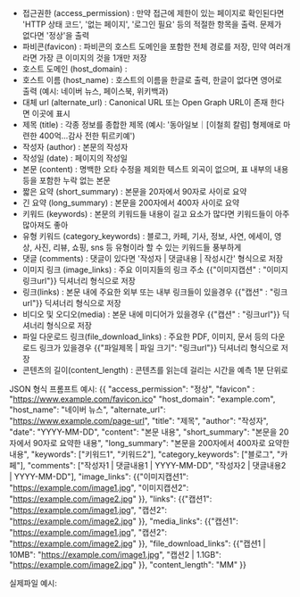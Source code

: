 - 접근권한 (access_permission) : 만약 접근에 제한이 있는 페이지로 확인된다면 'HTTP 상태 코드', '없는 페이지', '로그인 필요' 등의 적절한 항목을 출력. 문제가 없다면 '정상'을 출력
- 파비콘(favicon) : 파비콘의 호스트 도메인을 포함한 전체 경로를 저장, 민약 여러개라면 가장 큰 이미지의 것을 1개만 저장
- 호스트 도메인 (host_domain) :
- 호스트 이름 (host_name) : 호스트의 이름을 한글로 출력, 한글이 없다면 영어로 출력 (예시: 네이버 뉴스, 페이스북, 위키백과)
- 대체 url (alternate_url) : Canonical URL 또는 Open Graph URL이 존재 한다면 이곳에 표시
- 제목 (title) : 각종 정보를 종합한 제목 (예시: '동아일보｜[이철희 칼럼] 형제애로 마련한 400억…감사 전한 튀르키예')
- 작성자 (author) : 본문의 작성자
- 작성일 (date) : 페이지의 작성일
- 본문 (content) : 명백한 오타 수정을 제외한 텍스트 외곡이 없으며, 표 내부의 내용 등을 포함한 누락 없는 본문
- 짧은 요약 (short_summary) : 본문을 20자에서 90자로 사이로 요약
- 긴 요약 (long_summary) : 본문을 200자에서 400자 사이로 요약
- 키워드 (keywords) : 본문의 키워드들 내용이 길고 요소가 많다면 키워드들이 아주 많아져도 좋아
- 유형 키워드 (category_keywords) : 블로그, 카페, 기사, 정보, 사연, 에세이, 영상, 사진, 리뷰, 쇼핑, sns 등 유형이라 할 수 있는 키워드들 풍부하게
- 댓글 (comments) : 댓글이 있다면 '작성자 | 댓글내용 | 작성시간' 형식으로 저장
- 이미지 링크 (image_links) : 주요 이미지들의 링크 주소 {{"이미지캡션" : "이미지링크url"}} 딕셔너리 형식으로 저장
- 링크(links) : 본문 내에 주요한 외부 또는 내부 링크들이 있을경우 {{"캡션" : "링크url"}} 딕셔너리 형식으로 저장
- 비디오 및 오디오(media) : 본문 내에 미디어가 있을경우 {{"캡션" : "링크url"}} 딕셔너리 형식으로 저장
- 파일 다운로드 링크(file_download_links) : 주요한 PDF, 이미지, 문서 등의 다운로드 링크가 있을경우 {{"파일제목 | 파일 크기": "링크url"}} 딕셔너리 형식으로 저장
- 콘텐츠의 길이(content_length) : 콘텐츠를 읽는데 걸리는 시간을 예측 1분 단위로

JSON 형식 프롬프트 예시:
{{
    "access_permission": "정상",
    "favicon" : "https://www.example.com/favicon.ico"
    "host_domain": "example.com",
    "host_name": "네이버 뉴스",
    "alternate_url": "https://www.example.com/page-url",
    "title": "제목",
    "author": "작성자",
    "date": "YYYY-MM-DD",
    "content": "본문 내용",
    "short_summary": "본문을 20자에서 90자로 요약한 내용",
    "long_summary": "본문을 200자에서 400자로 요약한 내용",
    "keywords": ["키워드1", "키워드2"],
    "category_keywords": ["블로그", "카페"],
    "comments": ["작성자1 | 댓글내용1 | YYYY-MM-DD", "작성자2 | 댓글내용2 | YYYY-MM-DD"],
    "image_links": {{"이미지캡션1": "https://example.com/image1.jpg", "이미지캡션2": "https://example.com/image2.jpg" }},
    "links": {{"캡션1": "https://example.com/image1.jpg", "캡션2": "https://example.com/image2.jpg" }},
    "media_links": {{"캡션1": "https://example.com/image1.jpg", "캡션2": "https://example.com/image2.jpg" }},
    "file_download_links": {{"캡션1 | 10MB": "https://example.com/image1.jpg", "캡션2 | 1.1GB": "https://example.com/image2.jpg" }},
    "content_length": "MM"
}}

실제파일 예시:

